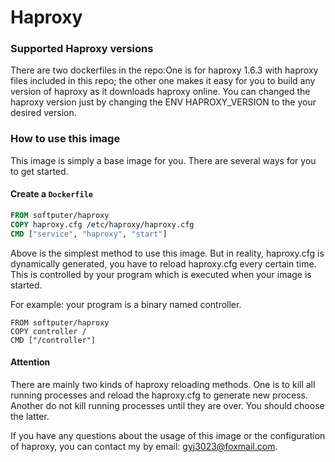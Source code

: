 # Haproxy

### Supported Haproxy versions

There are two dockerfiles in the repo:One is for haproxy 1.6.3 with haproxy files included in this repo; the other one makes it easy for you to build any version of haproxy as it downloads haproxy online. You can changed the haproxy version just by changing the ENV HAPROXY_VERSION to the your desired version.

### How to use this image

This image is simply a base image for you.  There are several ways for you to get started.

#### Create a `Dockerfile`

```dockerfile
FROM softputer/haproxy
COPY haproxy.cfg /etc/haproxy/haproxy.cfg
CMD ["service", "haproxy", "start"]
```

Above is the simplest method to use this image. But in reality, haproxy.cfg is dynamically generated, you have to reload haproxy.cfg every certain time. This is controlled by your program which is executed when your image is started.

For example: your program is a binary named controller.

```reload
FROM softputer/haproxy
COPY controller /
CMD ["/controller"]
```

#### Attention

There are mainly two kinds of haproxy reloading methods. One is to kill all running processes and reload the haproxy.cfg to generate new process. Another do not kill running processes until they are over. You should choose the latter.

If you have any questions about the usage of this image or the configuration of haproxy, you can contact my by email: gyj3023@foxmail.com.
